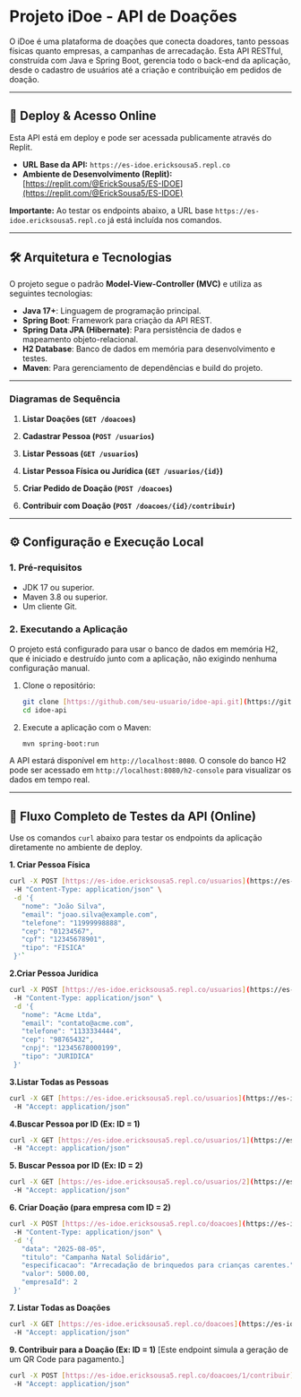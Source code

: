 # Projeto iDoe - API de Doações

O iDoe é uma plataforma de doações que conecta doadores, tanto pessoas físicas quanto empresas, a campanhas de arrecadação. Esta API RESTful, construída com Java e Spring Boot, gerencia todo o back-end da aplicação, desde o cadastro de usuários até a criação e contribuição em pedidos de doação.

---

## 🚀 Deploy & Acesso Online

Esta API está em deploy e pode ser acessada publicamente através do Replit.

* **URL Base da API:** `https://es-idoe.ericksousa5.repl.co`
* **Ambiente de Desenvolvimento (Replit):** [https://replit.com/@ErickSousa5/ES-IDOE](https://replit.com/@ErickSousa5/ES-IDOE)

**Importante:** Ao testar os endpoints abaixo, a URL base `https://es-idoe.ericksousa5.repl.co` já está incluída nos comandos.

---

## 🛠️ Arquitetura e Tecnologias

O projeto segue o padrão **Model-View-Controller (MVC)** e utiliza as seguintes tecnologias:

* **Java 17+**: Linguagem de programação principal.
* **Spring Boot**: Framework para criação da API REST.
* **Spring Data JPA (Hibernate)**: Para persistência de dados e mapeamento objeto-relacional.
* **H2 Database**: Banco de dados em memória para desenvolvimento e testes.
* **Maven**: Para gerenciamento de dependências e build do projeto.

---

### Diagramas de Sequência

1.  **Listar Doações (`GET /doacoes`)**

2.  **Cadastrar Pessoa (`POST /usuarios`)**

3.  **Listar Pessoas (`GET /usuarios`)**

4.  **Listar Pessoa Física ou Jurídica (`GET /usuarios/{id}`)**

5.  **Criar Pedido de Doação (`POST /doacoes`)**

6.  **Contribuir com Doação (`POST /doacoes/{id}/contribuir`)**

---

## ⚙️ Configuração e Execução Local

### 1. Pré-requisitos
* JDK 17 ou superior.
* Maven 3.8 ou superior.
* Um cliente Git.

### 2. Executando a Aplicação
O projeto está configurado para usar o banco de dados em memória H2, que é iniciado e destruído junto com a aplicação, não exigindo nenhuma configuração manual.

1.  Clone o repositório:
    ```bash
    git clone [https://github.com/seu-usuario/idoe-api.git](https://github.com/seu-usuario/idoe-api.git)
    cd idoe-api
    ```

2.  Execute a aplicação com o Maven:
    ```bash
    mvn spring-boot:run
    ```

A API estará disponível em `http://localhost:8080`. O console do banco H2 pode ser acessado em `http://localhost:8080/h2-console` para visualizar os dados em tempo real.

---

## 🧪 Fluxo Completo de Testes da API (Online)

Use os comandos `curl` abaixo para testar os endpoints da aplicação diretamente no ambiente de deploy.

**1. Criar Pessoa Física**
```bash
curl -X POST [https://es-idoe.ericksousa5.repl.co/usuarios](https://es-idoe.ericksousa5.repl.co/usuarios) \
 -H "Content-Type: application/json" \
 -d '{
   "nome": "João Silva",
   "email": "joao.silva@example.com",
   "telefone": "11999998888",
   "cep": "01234567",
   "cpf": "12345678901",
   "tipo": "FISICA"
 }'`
```
**2.Criar Pessoa Jurídica**
```bash
curl -X POST [https://es-idoe.ericksousa5.repl.co/usuarios](https://es-idoe.ericksousa5.repl.co/usuarios) \
 -H "Content-Type: application/json" \
 -d '{
   "nome": "Acme Ltda",
   "email": "contato@acme.com",
   "telefone": "1133334444",
   "cep": "98765432",
   "cnpj": "12345678000199",
   "tipo": "JURIDICA"
 }'
```
**3.Listar Todas as Pessoas**
```bash
curl -X GET [https://es-idoe.ericksousa5.repl.co/usuarios](https://es-idoe.ericksousa5.repl.co/usuarios) \
 -H "Accept: application/json"
```
**4.Buscar Pessoa por ID (Ex: ID = 1)**
```bash
curl -X GET [https://es-idoe.ericksousa5.repl.co/usuarios/1](https://es-idoe.ericksousa5.repl.co/usuarios/1) \
 -H "Accept: application/json"
```
**5. Buscar Pessoa por ID (Ex: ID = 2)**
```bash
curl -X GET [https://es-idoe.ericksousa5.repl.co/usuarios/2](https://es-idoe.ericksousa5.repl.co/usuarios/2) \
 -H "Accept: application/json"
```
**6. Criar Doação (para empresa com ID = 2)**
```bash
curl -X POST [https://es-idoe.ericksousa5.repl.co/doacoes](https://es-idoe.ericksousa5.repl.co/doacoes) \
 -H "Content-Type: application/json" \
 -d '{
   "data": "2025-08-05",
   "titulo": "Campanha Natal Solidário",
   "especificacao": "Arrecadação de brinquedos para crianças carentes.",
   "valor": 5000.00,
   "empresaId": 2
 }'
```
**7. Listar Todas as Doações**
```bash
curl -X GET [https://es-idoe.ericksousa5.repl.co/doacoes](https://es-idoe.ericksousa5.repl.co/doacoes) \
 -H "Accept: application/json"
```
**9. Contribuir para a Doação (Ex: ID = 1)**
[Este endpoint simula a geração de um QR Code para pagamento.]

```bash
curl -X POST [https://es-idoe.ericksousa5.repl.co/doacoes/1/contribuir](https://es-idoe.ericksousa5.repl.co/doacoes/1/contribuir) \
 -H "Accept: application/json"
